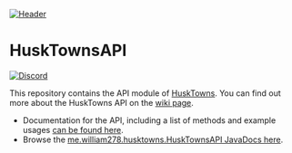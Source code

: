 [![Header](https://i.imgur.com/JckKnZZ.png "Header")](https://github.com/WiIIiam278/HuskTownsAPI/)
# HuskTownsAPI
[![Discord](https://img.shields.io/discord/818135932103557162?color=7289da&logo=discord)](https://discord.gg/tVYhJfyDWG)

This repository contains the API module of [HuskTowns](https://github.com/WiIIiam278/HuskTownsDocs). You can find out more about the HuskTowns API on the [wiki page](https://github.com/WiIIiam278/HuskTownsDocs/wiki/API).

* Documentation for the API, including a list of methods and example usages [can be found here](https://github.com/WiIIiam278/HuskTownsDocs/wiki/API).
* Browse the [me.william278.husktowns.HuskTownsAPI JavaDocs here](https://wiiiiam278.github.io/me.william278.husktowns.HuskTownsAPI/).